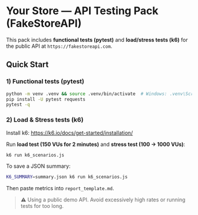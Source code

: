# Your Store — API Testing Pack (FakeStoreAPI)

This pack includes **functional tests (pytest)** and **load/stress tests (k6)** for the public API at `https://fakestoreapi.com`.

## Quick Start

### 1) Functional tests (pytest)
```bash
python -m venv .venv && source .venv/bin/activate  # Windows: .venv\Scripts\activate
pip install -U pytest requests
pytest -q
```

### 2) Load & Stress tests (k6)
Install k6: https://k6.io/docs/get-started/installation/

Run **load test (150 VUs for 2 minutes)** and **stress test (100 -> 1000 VUs)**:
```bash
k6 run k6_scenarios.js
```

To save a JSON summary:
```bash
K6_SUMMARY=summary.json k6 run k6_scenarios.js
```

Then paste metrics into `report_template.md`.

> ⚠️ Using a public demo API. Avoid excessively high rates or running tests for too long.
